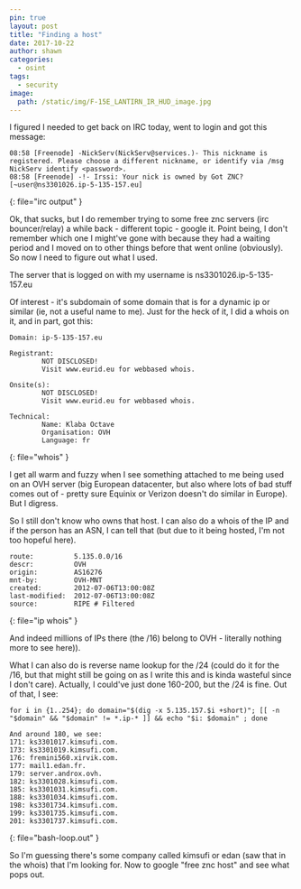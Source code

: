 ```yaml
---
pin: true
layout: post
title: "Finding a host"                                       
date: 2017-10-22
author: shawn
categories:                                         
  - osint
tags:
  - security
image:
  path: /static/img/F-15E_LANTIRN_IR_HUD_image.jpg
---
```


I figured I needed to get back on IRC today, went to login and got this message:

```console
08:58 [Freenode] -NickServ(NickServ@services.)- This nickname is registered. Please choose a different nickname, or identify via /msg NickServ identify <password>.
08:58 [Freenode] -!- Irssi: Your nick is owned by Got ZNC? [~user@ns3301026.ip-5-135-157.eu]
```
{: file="irc output" }

Ok, that sucks, but I do remember trying to some free znc servers (irc bouncer/relay) a while back - different topic - google it. Point being, I don't remember which one I might've gone with because they had a waiting period and I moved on to other things before that went online (obviously). So now I need to figure out what I used.

The server that is logged on with my username is ns3301026.ip-5-135-157.eu

Of interest - it's subdomain of some domain that is for a dynamic ip or similar (ie, not a useful name to me). Just for the heck of it, I did a whois on it, and in part, got this:

```console
Domain: ip-5-135-157.eu

Registrant:
        NOT DISCLOSED!
        Visit www.eurid.eu for webbased whois.

Onsite(s):
        NOT DISCLOSED!
        Visit www.eurid.eu for webbased whois.

Technical:
        Name: Klaba Octave
        Organisation: OVH
        Language: fr
```
{: file="whois" }

I get all warm and fuzzy when I see something attached to me being used on an OVH server (big European datacenter, but also where lots of bad stuff comes out of - pretty sure Equinix or Verizon doesn't do similar in Europe). But I digress.

So I still don't know who owns that host. I can also do a whois of the IP and if the person has an ASN, I can tell that (but due to it being hosted, I'm not too hopeful here).

```console
route:          5.135.0.0/16
descr:          OVH
origin:         AS16276
mnt-by:         OVH-MNT
created:        2012-07-06T13:00:08Z
last-modified:  2012-07-06T13:00:08Z
source:         RIPE # Filtered
```
{: file="ip whois" }

And indeed millions of IPs there (the /16) belong to OVH - literally nothing more to see here)).

What I can also do is reverse name lookup for the /24 (could do it for the /16, but that might still be going on as I write this and is kinda wasteful since I don't care). Actually, I could've just done 160-200, but the /24 is fine. Out of that, I see:

```console
for i in {1..254}; do domain="$(dig -x 5.135.157.$i +short)"; [[ -n "$domain" && "$domain" != *.ip-* ]] && echo "$i: $domain" ; done

And around 180, we see:
171: ks3301017.kimsufi.com.
173: ks3301019.kimsufi.com.
176: fremini560.xirvik.com.
177: mail1.edan.fr.
179: server.androx.ovh.
182: ks3301028.kimsufi.com.
185: ks3301031.kimsufi.com.
188: ks3301034.kimsufi.com.
198: ks3301734.kimsufi.com.
199: ks3301735.kimsufi.com.
201: ks3301737.kimsufi.com.
```
{: file="bash-loop.out" }

So I'm guessing there's some company called kimsufi or edan (saw that in the whois) that I'm looking for. Now to google "free znc host" and see what pops out.

